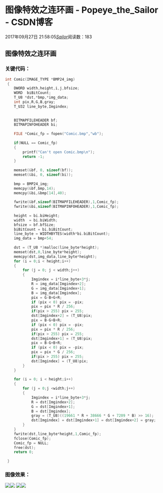 # 图像特效之连环画 - Popeye_the_Sailor - CSDN博客
2017年09月27日 21:58:05[_Sailor_](https://me.csdn.net/lz0499)阅读数：183
## 图像特效之连环画
### 关键代码：
```cpp
int Comic(IMAGE_TYPE *BMP24_img)
 {
	DWORD width,height,i,j,bfsize;
	WORD  biBitCount;
	T_U8 *dst,*bmp,*img_data;
	int pix,R,G,B,gray;
	T_U32 line_byte,Imgindex;
	
	
	BITMAPFILEHEADER bf;
	BITMAPINFOHEADER bi;
	
	FILE *Comic_fp = fopen("Comic.bmp","wb");
	
	if(NULL == Comic_fp)
	{
		printf("Can't open Comic.bmp\n");
		return -1;
	}
	
	memset(&bf, 0, sizeof(bf));
	memset(&bi, 0, sizeof(bi));
	
	bmp = BMP24_img;
	memcpy(&bf,bmp,14);
	memcpy(&bi,&bmp[14],40);
	
	fwrite(&bf,sizeof(BITMAPFILEHEADER),1,Comic_fp);
	fwrite(&bi,sizeof(BITMAPINFOHEADER),1,Comic_fp);
	
	height = bi.biHeight;
	width  = bi.biWidth;
	bfsize = bf.bfSize;
	biBitCount = bi.biBitCount;
	line_byte = WIDTHBYTES(width*bi.biBitCount);
	img_data = bmp+54;
	
	dst = (T_U8 *)malloc(line_byte*height);
	memset(dst,0,line_byte*height);
	memcpy(dst,img_data,line_byte*height);
	for (i = 0;i < height;i++)
	{
		for (j = 0; j < width;j++)
		{
			Imgindex = i*line_byte+3*j;
			R = img_data[Imgindex+2];
			G = img_data[Imgindex+1];
			B = img_data[Imgindex];
			pix = G-B+G+R;
			if (pix < 0) pix = -pix;
			pix = pix * R / 256;
			if(pix > 255) pix = 255;
			dst[Imgindex+2] = (T_U8)pix;
			pix = B-G+B+R;
			if (pix < 0) pix = -pix;
			pix = pix * R / 256;
			if(pix > 255) pix = 255;
			dst[Imgindex+1] = (T_U8)pix;
			pix = B-G+B+R;
			if (pix < 0) pix = -pix;
			pix = pix * G / 256;
			if(pix > 255) pix = 255;
			dst[Imgindex] = (T_U8)pix;
		}
	}
	
	for (i = 0; i < height;i++)
	{
		for (j = 0;j <width;j++)
		{
			Imgindex = i*line_byte+3*j;
			R = dst[Imgindex+2];
			G = dst[Imgindex+1];
			B = dst[Imgindex];
			gray = (T_U8)((19661 * R + 38666 * G + 7209 * B) >> 16);
			dst[Imgindex] = dst[Imgindex+1] = dst[Imgindex+2] = gray;
		}
	}
	fwrite(dst,line_byte*height,1,Comic_fp);
	fclose(Comic_fp);
	Comic_fp = NULL;
	free(dst);
	return 0;
 
 }
```
### 图像效果：
![](https://img-blog.csdn.net/20170927215840676)![](https://img-blog.csdn.net/20170927215937335)
![](https://img-blog.csdn.net/20170927220241002)![](https://img-blog.csdn.net/20170927220453307)

